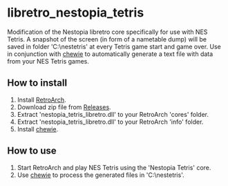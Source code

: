# libretro_nestopia_tetris

Modification of the Nestopia libretro core specifically for use with NES Tetris. A snapshot of the screen (in form of a nametable dump) will be saved in folder 'C:\nestetris\' at every Tetris game start and game over. Use in conjunction with [chewie](https://github.com/rlnilsen/chewie) to automatically generate a text file with data from your NES Tetris games.

## How to install

1. Install [RetroArch](https://www.retroarch.com/).
2. Download zip file from [Releases](https://github.com/rlnilsen/libretro_nestopia_tetris/releases).
3. Extract 'nestopia_tetris_libretro.dll' to your RetroArch 'cores' folder.
4. Extract 'nestopia_tetris_libretro.dll' to your RetroArch 'info' folder.
5. Install [chewie](https://github.com/rlnilsen/chewie).

## How to use

1. Start RetroArch and play NES Tetris using the 'Nestopia Tetris' core.
2. Use [chewie](https://github.com/rlnilsen/chewie) to process the generated files in 'C:\nestetris\'.
